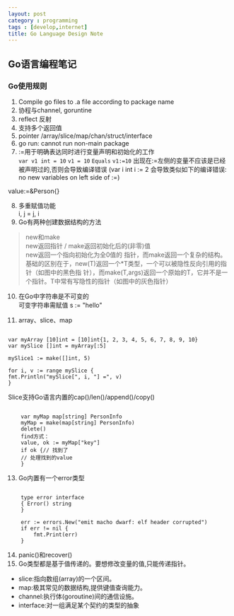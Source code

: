 ```yaml
---
layout: post
category : programming
tags : [develop,internet]
title: Go Language Design Note
---
```


Go语言编程笔记
------------------------

### Go使用规则

1. Compile go files to .a file according to package name
2. 协程与channel, goruntine
3. reflect 反射
4. 支持多个返回值
5. pointer /array/slice/map/chan/struct/interface
6. go run: cannot run non-main package
7. :=用于明确表达同时进行变量声明和初始化的工作 <br />
`var v1 int = 10`
`v1 = 10`
`Equals`
`v1:=10`
出现在:=左侧的变量不应该是已经被声明过的,否则会导致编译错误
(var i int 
i := 2
会导致类似如下的编译错误: 
no new variables on left side of :=)

value:=&Person{} <br />

8. 多重赋值功能 <br />
i, j = j, i <br />
9. Go有两种创建数据结构的方法 <br />
> new和make <br />
> new返回指针 / make返回初始化后的(非零)值 <br />
> new返回一个指向初始化为全0值的 指针，而make返回一个复杂的结构。<br />
> 基础的区别在于，new(T)返回一个*T类型，一个可以被隐性反向引用的指针（如图中的黑色指 针），而make(T,args)返回一个原始的T，它并不是一个指针。T中常有写隐性的指针（如图中的灰色指针）<br />

10. 在Go中字符串是不可变的 <br />
可变字符串需赋值 s := "hello"

12. array、slice、map <br />

<pre><code>
var myArray [10]int = [10]int{1, 2, 3, 4, 5, 6, 7, 8, 9, 10} 
var mySlice []int = myArray[:5]

mySlice1 := make([]int, 5)

for i, v := range mySlice { 
fmt.Println("mySlice[", i, "] =", v)
}
</code></pre>

Slice支持Go语言内置的cap()/len()/append()/copy()

<pre><code>
    var myMap map[string] PersonInfo
    myMap = make(map[string] PersonInfo)
    delete()
    find方式：
    value, ok := myMap["key"] 
    if ok {// 找到了
    // 处理找到的value 
    }
</code></pre>

13. Go内置有一个error类型 <br />
<pre><code>
    type error interface 
    { Error() string
    }

    err := errors.New("emit macho dwarf: elf header corrupted")
    if err != nil {
        fmt.Print(err)
    }
</code></pre>

14. panic()和recover() <br />
15. Go类型都是基于值传递的。要想修改变量的值,只能传递指针。<br />
- slice:指向数组(array)的一个区间。
- map:极其常见的数据结构,提供键值查询能力。
- channel:执行体(goroutine)间的通信设施。
- interface:对一组满足某个契约的类型的抽象




